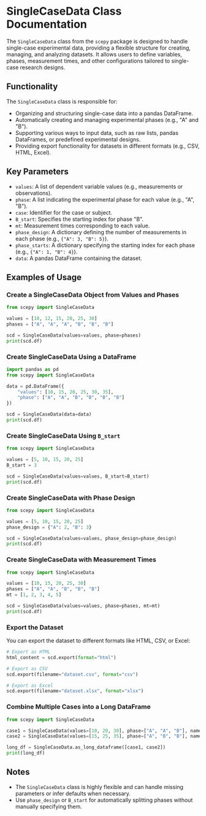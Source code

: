 
# SingleCaseData Class Documentation

The `SingleCaseData` class from the `scepy` package is designed to handle single-case experimental data, providing a flexible structure for creating, managing, and analyzing datasets. It allows users to define variables, phases, measurement times, and other configurations tailored to single-case research designs.

## Functionality

The `SingleCaseData` class is responsible for:
- Organizing and structuring single-case data into a pandas DataFrame.
- Automatically creating and managing experimental phases (e.g., "A" and "B").
- Supporting various ways to input data, such as raw lists, pandas DataFrames, or predefined experimental designs.
- Providing export functionality for datasets in different formats (e.g., CSV, HTML, Excel).

## Key Parameters

- `values`: A list of dependent variable values (e.g., measurements or observations).
- `phase`: A list indicating the experimental phase for each value (e.g., "A", "B").
- `case`: Identifier for the case or subject.
- `B_start`: Specifies the starting index for phase "B".
- `mt`: Measurement times corresponding to each value.
- `phase_design`: A dictionary defining the number of measurements in each phase (e.g., `{"A": 3, "B": 5}`).
- `phase_starts`: A dictionary specifying the starting index for each phase (e.g., `{"A": 1, "B": 4}`).
- `data`: A pandas DataFrame containing the dataset.

## Examples of Usage

### Create a SingleCaseData Object from Values and Phases
```python
from scepy import SingleCaseData

values = [10, 12, 15, 20, 25, 30]
phases = ["A", "A", "A", "B", "B", "B"]

scd = SingleCaseData(values=values, phase=phases)
print(scd.df)
```

### Create SingleCaseData Using a DataFrame
```python
import pandas as pd
from scepy import SingleCaseData

data = pd.DataFrame({
    "values": [10, 15, 20, 25, 30, 35],
    "phase": ["A", "A", "B", "B", "B", "B"]
})

scd = SingleCaseData(data=data)
print(scd.df)
```

### Create SingleCaseData Using `B_start`
```python
from scepy import SingleCaseData

values = [5, 10, 15, 20, 25]
B_start = 3

scd = SingleCaseData(values=values, B_start=B_start)
print(scd.df)
```

### Create SingleCaseData with Phase Design
```python
from scepy import SingleCaseData

values = [5, 10, 15, 20, 25]
phase_design = {"A": 2, "B": 3}

scd = SingleCaseData(values=values, phase_design=phase_design)
print(scd.df)
```

### Create SingleCaseData with Measurement Times
```python
from scepy import SingleCaseData

values = [10, 15, 20, 25, 30]
phases = ["A", "A", "B", "B", "B"]
mt = [1, 2, 3, 4, 5]

scd = SingleCaseData(values=values, phase=phases, mt=mt)
print(scd.df)
```

### Export the Dataset
You can export the dataset to different formats like HTML, CSV, or Excel:
```python
# Export as HTML
html_content = scd.export(format="html")

# Export as CSV
scd.export(filename="dataset.csv", format="csv")

# Export as Excel
scd.export(filename="dataset.xlsx", format="xlsx")
```

### Combine Multiple Cases into a Long DataFrame
```python
from scepy import SingleCaseData

case1 = SingleCaseData(values=[10, 20, 30], phase=["A", "A", "B"], name="Case1")
case2 = SingleCaseData(values=[15, 25, 35], phase=["A", "B", "B"], name="Case2")

long_df = SingleCaseData.as_long_dataframe([case1, case2])
print(long_df)
```

## Notes
- The `SingleCaseData` class is highly flexible and can handle missing parameters or infer defaults when necessary.
- Use `phase_design` or `B_start` for automatically splitting phases without manually specifying them.